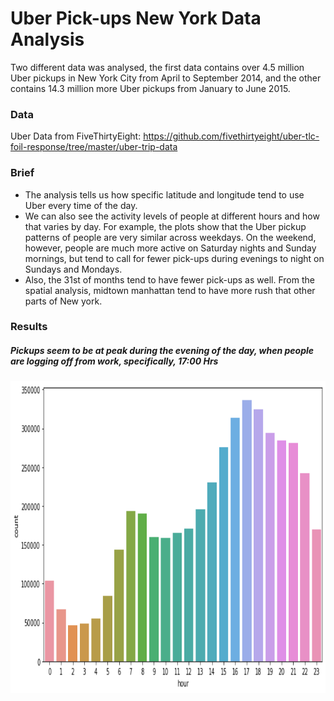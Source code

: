 # Uber Pick-ups New York Data Analysis

Two different data was analysed, the first data contains over 4.5 million Uber pickups in New York City from April to September 2014, and the other contains 14.3 million more Uber pickups from January to June 2015. 




### Data


Uber Data from FiveThirtyEight: https://github.com/fivethirtyeight/uber-tlc-foil-response/tree/master/uber-trip-data

### Brief 

- The analysis tells us how specific latitude and longitude tend to use Uber every time of the day. 
- We can also see the activity levels of people at different hours and how that varies by day. 
For example, the plots show that the Uber pickup patterns of people are very similar across weekdays. On the weekend, however, people are much more active on Saturday nights and Sunday mornings, but tend to call for fewer  pick-ups during evenings to night on Sundays and Mondays. 
- Also, the 31st of months tend to have fewer pick-ups as well. From the spatial analysis, midtown manhattan tend to have more rush that other parts of New york.



### Results

##### Pickups seem to be at peak during the evening of the day, when people are logging off from work, specifically, *17:00 Hrs*
<img src='https://github.com/StMorris/Data-Analysis-with-python/blob/main/Uber%20analysis/pickup_time.png' 
     style = "width:800px;height:500px"/>





